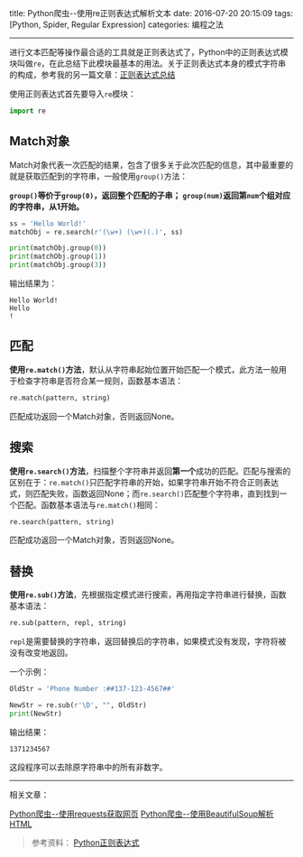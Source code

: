 title: Python爬虫--使用re正则表达式解析文本
date: 2016-07-20 20:15:09
tags: [Python, Spider, Regular Expression]
categories: 编程之法

---

进行文本匹配等操作最合适的工具就是正则表达式了，Python中的正则表达式模块叫做`re`，在此总结下此模块最基本的用法。关于正则表达式本身的模式字符串的构成，参考我的另一篇文章：[正则表达式总结](/2016/07/20/正则表达式总结/)

<!--more-->

使用正则表达式首先要导入`re`模块：

``` python
import re 
```

## Match对象 ##
Match对象代表一次匹配的结果，包含了很多关于此次匹配的信息，其中最重要的就是获取匹配到的字符串，一般使用`group()`方法：

**`group()`等价于`group(0)`，返回整个匹配的子串；**
**`group(num)`返回第`num`个组对应的字符串，从1开始。**

``` python
ss = 'Hello World!'
matchObj = re.search(r'(\w+) (\w+)(.)', ss)

print(matchObj.group(0))
print(matchObj.group(1))
print(matchObj.group(3))
```

输出结果为：
```
Hello World!
Hello
!
```

## 匹配 ##
**使用`re.match()`方法**，默认从字符串起始位置开始匹配一个模式，此方法一般用于检查字符串是否符合某一规则，函数基本语法：

``` python
re.match(pattern, string)
```
匹配成功返回一个Match对象，否则返回None。

## 搜索 ##
**使用`re.search()`方法**，扫描整个字符串并返回**第一个**成功的匹配。匹配与搜索的区别在于：`re.match()`只匹配字符串的开始，如果字符串开始不符合正则表达式，则匹配失败，函数返回None；而`re.search()`匹配整个字符串，直到找到一个匹配。函数基本语法与`re.match()`相同：

``` python
re.search(pattern, string)
```
匹配成功返回一个Match对象，否则返回None。

## 替换 ##
**使用`re.sub()`方法**，先根据指定模式进行搜索，再用指定字符串进行替换，函数基本语法：

``` python
re.sub(pattern, repl, string)
```
`repl`是需要替换的字符串，返回替换后的字符串，如果模式没有发现，字符将被没有改变地返回。

一个示例：

```python
OldStr = 'Phone Number :##137-123-4567##'

NewStr = re.sub(r'\D', "", OldStr)
print(NewStr)
```

输出结果：
```
1371234567
```

这段程序可以去除原字符串中的所有非数字。

----------

相关文章：

[Python爬虫--使用requests获取网页](/2016/06/03/Python%E7%88%AC%E8%99%AB--%E4%BD%BF%E7%94%A8requests%E8%8E%B7%E5%8F%96%E7%BD%91%E9%A1%B5/)
[Python爬虫--使用BeautifulSoup解析HTML](/2016/07/20/Python%E7%88%AC%E8%99%AB--%E4%BD%BF%E7%94%A8BeautifulSoup%E8%A7%A3%E6%9E%90HTML/)


> 参考资料：
> [Python正则表达式](http://www.runoob.com/python/python-reg-expressions.html)